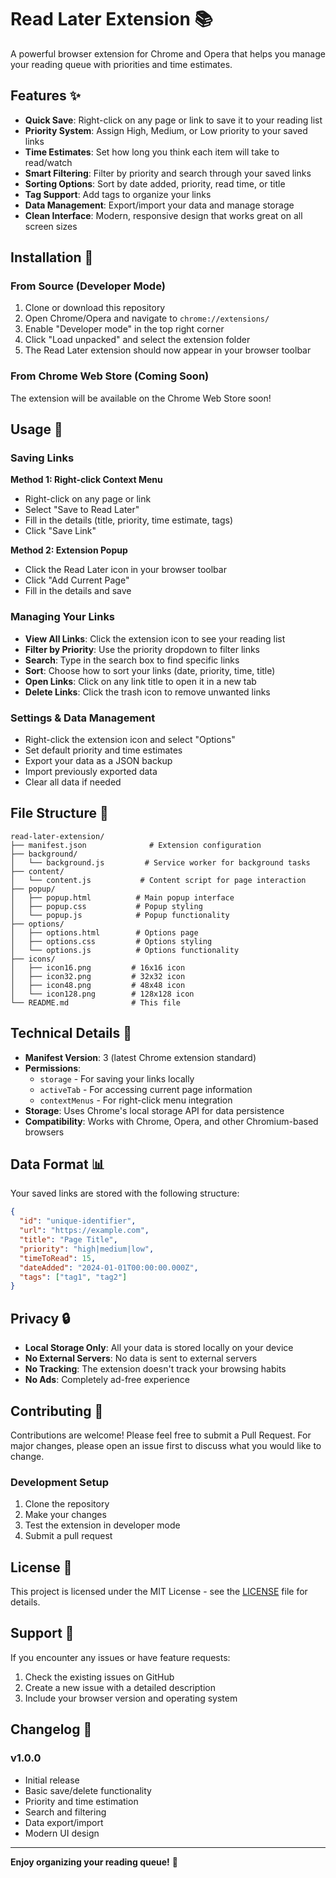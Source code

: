 # Read Later Extension 📚

A powerful browser extension for Chrome and Opera that helps you manage your reading queue with priorities and time estimates.

## Features ✨

- **Quick Save**: Right-click on any page or link to save it to your reading list
- **Priority System**: Assign High, Medium, or Low priority to your saved links
- **Time Estimates**: Set how long you think each item will take to read/watch
- **Smart Filtering**: Filter by priority and search through your saved links
- **Sorting Options**: Sort by date added, priority, read time, or title
- **Tag Support**: Add tags to organize your links
- **Data Management**: Export/import your data and manage storage
- **Clean Interface**: Modern, responsive design that works great on all screen sizes

## Installation 🚀

### From Source (Developer Mode)

1. Clone or download this repository
2. Open Chrome/Opera and navigate to `chrome://extensions/`
3. Enable "Developer mode" in the top right corner
4. Click "Load unpacked" and select the extension folder
5. The Read Later extension should now appear in your browser toolbar

### From Chrome Web Store (Coming Soon)

The extension will be available on the Chrome Web Store soon!

## Usage 📖

### Saving Links

**Method 1: Right-click Context Menu**
- Right-click on any page or link
- Select "Save to Read Later"
- Fill in the details (title, priority, time estimate, tags)
- Click "Save Link"

**Method 2: Extension Popup**
- Click the Read Later icon in your browser toolbar
- Click "Add Current Page"
- Fill in the details and save

### Managing Your Links

- **View All Links**: Click the extension icon to see your reading list
- **Filter by Priority**: Use the priority dropdown to filter links
- **Search**: Type in the search box to find specific links
- **Sort**: Choose how to sort your links (date, priority, time, title)
- **Open Links**: Click on any link title to open it in a new tab
- **Delete Links**: Click the trash icon to remove unwanted links

### Settings & Data Management

- Right-click the extension icon and select "Options"
- Set default priority and time estimates
- Export your data as a JSON backup
- Import previously exported data
- Clear all data if needed

## File Structure 📁

```
read-later-extension/
├── manifest.json              # Extension configuration
├── background/
│   └── background.js         # Service worker for background tasks
├── content/
│   └── content.js           # Content script for page interaction
├── popup/
│   ├── popup.html          # Main popup interface
│   ├── popup.css           # Popup styling
│   └── popup.js            # Popup functionality
├── options/
│   ├── options.html        # Options page
│   ├── options.css         # Options styling
│   └── options.js          # Options functionality
├── icons/
│   ├── icon16.png         # 16x16 icon
│   ├── icon32.png         # 32x32 icon
│   ├── icon48.png         # 48x48 icon
│   └── icon128.png        # 128x128 icon
└── README.md              # This file
```

## Technical Details 🔧

- **Manifest Version**: 3 (latest Chrome extension standard)
- **Permissions**: 
  - `storage` - For saving your links locally
  - `activeTab` - For accessing current page information
  - `contextMenus` - For right-click menu integration
- **Storage**: Uses Chrome's local storage API for data persistence
- **Compatibility**: Works with Chrome, Opera, and other Chromium-based browsers

## Data Format 📊

Your saved links are stored with the following structure:

```json
{
  "id": "unique-identifier",
  "url": "https://example.com",
  "title": "Page Title",
  "priority": "high|medium|low",
  "timeToRead": 15,
  "dateAdded": "2024-01-01T00:00:00.000Z",
  "tags": ["tag1", "tag2"]
}
```

## Privacy 🔒

- **Local Storage Only**: All your data is stored locally on your device
- **No External Servers**: No data is sent to external servers
- **No Tracking**: The extension doesn't track your browsing habits
- **No Ads**: Completely ad-free experience

## Contributing 🤝

Contributions are welcome! Please feel free to submit a Pull Request. For major changes, please open an issue first to discuss what you would like to change.

### Development Setup

1. Clone the repository
2. Make your changes
3. Test the extension in developer mode
4. Submit a pull request

## License 📄

This project is licensed under the MIT License - see the [LICENSE](LICENSE) file for details.

## Support 💬

If you encounter any issues or have feature requests:

1. Check the existing issues on GitHub
2. Create a new issue with a detailed description
3. Include your browser version and operating system

## Changelog 📝

### v1.0.0
- Initial release
- Basic save/delete functionality
- Priority and time estimation
- Search and filtering
- Data export/import
- Modern UI design

---

**Enjoy organizing your reading queue!** 🎉 